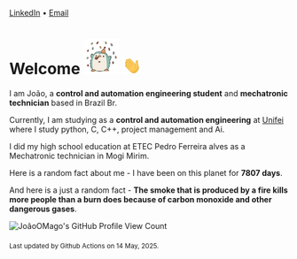 [LinkedIn](https://www.linkedin.com/in/joão-pedro-gozzoli-b95641301/) &bull;
[Email](joaopedrogozzoli@gmail.com)

# Welcome <img src="happy.gif" height="64px" /> <img src="wave.gif" height="32px" />

I am João, a  **control and automation engineering student** and **mechatronic technician** based in Brazil Br.

Currently, I am studying as a **control and automation engineering** at [Unifei](https://unifei.edu.br) where I study python, C, C++, project management and Ai.

I did my high school education at ETEC Pedro Ferreira alves as a Mechatronic technician in Mogi Mirim.

Here is a random fact about me - I have been on this planet for **7807 days**.

And here is a just a random fact -  **The smoke that is produced by a fire kills more people than a burn does because of carbon monoxide and other dangerous gases**.

![JoãoOMago's GitHub Profile View Count](https://komarev.com/ghpvc/?username=JoaoOMago)

<sub>Last updated by Github Actions on 14 May, 2025.</sub>
